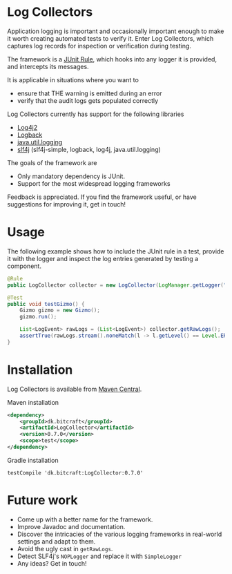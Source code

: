 # Log Collectors

Application logging is important and occasionally important enough to make it worth creating automated tests to verify it. Enter Log Collectors, which captures log records for inspection or verification during testing. 

The framework is a [JUnit Rule](https://github.com/junit-team/junit4/wiki/Rules), which hooks into any logger it is provided, and intercepts its messages.

It is applicable in situations where you want to
 - ensure that THE warning is emitted during an error 
 - verify that the audit logs gets populated correctly

Log Collectors currently has support for the following libraries
 - [Log4j2](https://logging.apache.org/log4j/2.x/)
 - [Logback](https://logback.qos.ch/)
 - [java.util.logging](https://docs.oracle.com/javase/8/docs/technotes/guides/logging/overview.html)
 - [slf4j](https://www.slf4j.org/) (slf4j-simple, logback, log4j, java.util.logging)

The goals of the framework are
 - Only mandatory dependency is JUnit.
 - Support for the most widespread logging frameworks

Feedback is appreciated. If you find the framework useful, or have suggestions for improving it, get in touch!

# Usage

The following example shows how to include the JUnit rule in a test, provide it with the logger and inspect the log entries generated by testing a component.

```java
@Rule
public LogCollector collector = new LogCollector(LogManager.getLogger("acme.Gizmo"));

@Test
public void testGizmo() {
    Gizmo gizmo = new Gizmo();
    gizmo.run();

    List<LogEvent> rawLogs = (List<LogEvent>) collector.getRawLogs();
    assertTrue(rawLogs.stream().noneMatch(l -> l.getLevel() == Level.ERROR));
}
```

# Installation

Log Collectors is available from [Maven Central](http://search.maven.org/#search%7Cga%7C1%7Ca%3A%22LogCollector%22).

Maven installation
```xml
<dependency>
    <groupId>dk.bitcraft</groupId>
    <artifactId>LogCollector</artifactId>
    <version>0.7.0</version>
    <scope>test</scope>
</dependency>
```

Gradle installation
```
testCompile 'dk.bitcraft:LogCollector:0.7.0'
```

# Future work

  - Come up with a better name for the framework.
  - Improve Javadoc and documentation.
  - Discover the intricacies of the various logging frameworks in real-world settings and adapt to them.
  - Avoid the ugly cast in `getRawLogs`.
  - Detect SLF4j's `NOPLogger` and replace it with `SimpleLogger`
  - Any ideas? Get in touch!
